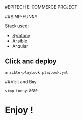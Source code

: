 #EPITECH E-COMMERCE PROJECT

##SIMP-FUNNY

Stack used: 
- [Symfony](symfony.com)
- [Ansible](ansible.com)
- [Angular](angular.com)

## Click and deploy
```
ansible-playbook playbook.yml
```

##Visit and Buy
```
simp-funny:8080
```

# Enjoy !
